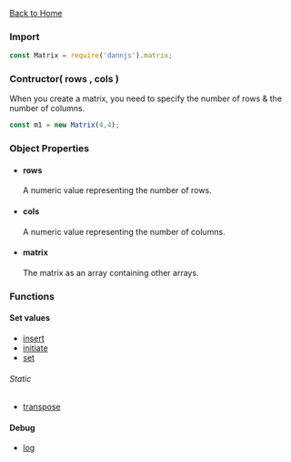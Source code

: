 [Back to Home](https://github.com/matiasvlevi/Dann/wiki/Home)

### Import
```js
const Matrix = require('dannjs').matrix;
```

### Contructor( rows , cols )
When you create a matrix, you need to specify the number of rows & the number of columns.

```js
const m1 = new Matrix(4,4);
```

### Object Properties

- #### rows <br/>
    A numeric value representing the number of rows.

- #### cols <br/>
    A numeric value representing the number of columns.

- #### matrix <br/>
    The matrix as an array containing other arrays.

### Functions


#### Set values
- [insert](https://github.com/matiasvlevi/Dann/wiki/Matrix-insert) <br/>
- [initiate](https://github.com/matiasvlevi/Dann/wiki/Matrix-initiate) <br/>
- [set](https://github.com/matiasvlevi/Dann/wiki/Matrix-set)
###### Static
- [transpose](https://github.com/matiasvlevi/Dann/wiki/Matrix-transpose)
#### Debug
- [log](https://github.com/matiasvlevi/Dann/wiki/Matrix-log)

<br/><br/><br/>
